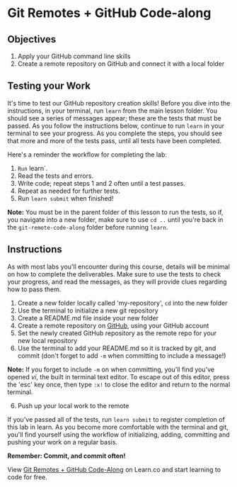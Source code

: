 # Git Remotes + GitHub Code-along

## Objectives
1. Apply your GitHub command line skills
2. Create a remote repository on GitHub and connect it with a local folder

## Testing your Work

It's time to test our GitHub repository creation skills! Before you dive into
the instructions, in your terminal, run `learn` from the main lesson folder.
You should see a series of messages appear; these are the tests that must be
passed. As you follow the instructions below, continue to run `learn` in your
terminal to see your progress. As you complete the steps, you should see that
more and more of the tests pass, until all tests have been completed.

Here's a reminder the workflow for completing the lab:

1. `Run` learn`.
2. Read the tests and errors.
3. Write code; repeat steps 1 and 2 often until a test passes.
4. Repeat as needed for further tests.
5. Run `learn submit` when finished!


**Note:** You must be in the parent folder of this lesson to run the tests, so
if, you navigate into a new folder, make sure to use `cd ..` until you're back
in the `git-remote-code-along` folder before running `learn`. 

## Instructions

As with most labs you'll encounter during this course, details will be minimal
on how to complete the deliverables. Make sure to use the tests to check your
progress, and read the messages, as they will provide clues regarding how to
pass them.

1. Create a new folder locally called 'my-repository', `cd` into the new
folder
2. Use the terminal to initialize a new git repository
3. Create a README.md file inside your new folder
3. Create a remote repository on [GitHub](github.com), using your GitHub account
4. Set the newly created GitHub repository as the remote repo for your new local
repository
5. Use the terminal to add your README.md so it is tracked by git, and commit
(don't forget to add `-m` when committing to include a message!)

**Note:** If you forget to include `-m` on when committing, you'll find you've
opened _vi_, the built in terminal text editor. To escape out of this editor,
press the 'esc' key once, then type `:x!` to close the editor and return to the
normal terminal.

6. Push up your local work to the remote

If you've passed all of the tests, run `learn submit` to register
completion of this lab in learn. As you become more comfortable with the
terminal and git, you'll find yourself using the workflow of initializing,
adding, committing and pushing your work on a regular basis.  

**Remember: Commit, and commit often!**

<p data-visibility='hidden'>View <a href='https://learn.co/lessons/git-remote-code-along' title='Git Remotes + GitHub Code-Along'>Git Remotes + GitHub Code-Along</a> on Learn.co and start learning to code for free.</p>
